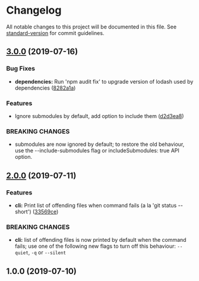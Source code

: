 # Changelog

All notable changes to this project will be documented in this file. See [standard-version](https://github.com/conventional-changelog/standard-version) for commit guidelines.

## [3.0.0](https://gitlab.com/warby/git-is-clean/compare/v2.0.0...v3.0.0) (2019-07-16)


### Bug Fixes

* **dependencies:** Run 'npm audit fix' to upgrade version of lodash used by dependencies ([8282a1a](https://gitlab.com/warby/git-is-clean/commit/8282a1a))


### Features

* Ignore submodules by default, add option to include them ([d2d3ea8](https://gitlab.com/warby/git-is-clean/commit/d2d3ea8))


### BREAKING CHANGES

* submodules are now ignored by default; to restore the old
behaviour, use the --include-submodules flag or includeSubmodules: true API
option.



## [2.0.0](https://gitlab.com/warby/git-is-clean/compare/v1.0.0...v2.0.0) (2019-07-11)


### Features

* **cli:** Print list of offending files when command fails (a la 'git status --short') ([33569ce](https://gitlab.com/warby/git-is-clean/commit/33569ce))


### BREAKING CHANGES

* **cli:** list of offending files is now printed by default when the
command fails; use one of the following new flags to turn off this behaviour:
`--quiet`, `-q` or `--silent`



## 1.0.0 (2019-07-10)
